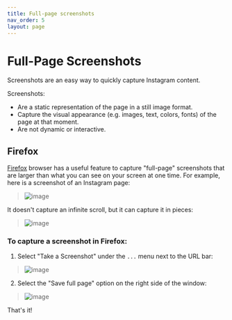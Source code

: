```yaml
---
title: Full-page screenshots
nav_order: 5
layout: page
---
```


# Full-Page Screenshots 

Screenshots are an easy way to quickly capture Instagram content. 

Screenshots:
- Are a static representation of the page in a still image format.
- Capture the visual appearance (e.g. images, text, colors, fonts) of the page at that moment.  
- Are not dynamic or interactive.

## Firefox

[Firefox](https://www.mozilla.org/en-US/firefox/new/) browser has a useful feature to capture "full-page" screenshots that are larger than what you can see on your screen at one time. For example, here is a screenshot of an Instagram page:
> ![image](https://user-images.githubusercontent.com/5490428/150808459-2cc8e53f-4812-490e-8e7b-dd24a89a13ea.png)

It doesn't capture an infinite scroll, but it can capture it in pieces:

>![image](https://user-images.githubusercontent.com/5490428/150810077-fe2c928f-9c72-4c4b-a3a4-c59595cee3a7.jpg)

### To capture a screenshot in Firefox:

1. Select "Take a Screenshot" under the `...` menu next to the URL bar:
>![image](https://user-images.githubusercontent.com/5490428/150807496-72da8e51-5ae7-462e-9b2d-393de979cde5.png)

2. Select the "Save full page" option on the right side of the window:
>![image](https://user-images.githubusercontent.com/5490428/150807812-39c0fc96-2390-4efb-8380-6abe75a0986a.png)

That's it!
